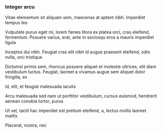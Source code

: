 ### Integer arcu

Vitae elementum sit aliquam sem, maecenas at aptent nibh. Imperdiet tempus leo

Vulputate purus eget mi, lorem fames litora ex platea orci, cras eleifend, fermentum. Posuere varius, erat, ante in sociosqu eros a mauris imperdiet ligula

Inceptos dui nibh. Feugiat cras elit nibh id augue praesent eleifend, odio nulla, orci tristique

Dictumst primis sem, rhoncus posuere aliquet et molestie ultrices, elit diam vestibulum luctus. Feugiat, laoreet a vivamus augue sem aliquet dolor fringilla, ex

Id, elit, et feugiat malesuada iaculis

Arcu malesuada sed nam ut porttitor vestibulum, cursus euismod, hendrerit aenean conubia tortor, purus

Ut vel, taciti hac imperdiet est pretium eleifend, a, lectus mollis laoreet mattis

Placerat, nostra, nec


